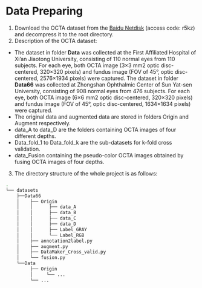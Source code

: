 # Data Preparing

1. Download the OCTA dataset from the [Baidu Netdisk](https://pan.baidu.com/s/1F04DSao6tLhbB5h5pUQqcQ?pwd=r5kz) (access code: r5kz) and decompress it to the root directory.
2. Description of the OCTA dataset:
* The dataset in folder **Data** was collected at the First Affiliated Hospital of Xi’an Jiaotong University, consisting of 110 normal eyes from 110 subjects. For each eye, both OCTA image (3×3 mm2 optic disc-centered, 320×320 pixels) and fundus image (FOV of 45°, optic disc-centered, 2576×1934 pixels) were captured. The dataset in folder **Data66** was collected at Zhongshan Ophthalmic Center of Sun Yat-sen University, consisting of 908 normal eyes from 476 subjects. For each eye, both OCTA image (6×6 mm2 optic disc-centered, 320×320 pixels) and fundus image (FOV of 45°, optic disc-centered, 1634×1634 pixels) were captured. 
* The original data and augmented data are stored in folders Origin and Augment respectively.
* data_A to data_D are the folders containing OCTA images of four different depths.
* Data_fold_1 to Data_fold_k are the sub-datasets for k-fold cross validation.
* data_Fusion containing the pseudo-color OCTA images obtained by fusing OCTA images of four depths.
3. The directory structure of the whole project is as follows:

```bash
.
└── datasets
    ├──Data66
    │    ├── Origin
    │    │      ├── data_A
    │    │      ├── data_B
    │    │      ├── data_C
    │    │      ├── data_D
    │    │      ├── Label_GRAY
    │    │      └── Label_RGB
    │    ├── annotation2label.py
    │    ├── augment.py
    │    ├── DataMaker_Cross_valid.py
    │    └── fusion.py
    └──Data
         ├── Origin
         │     └── ...
         └── ...

```
